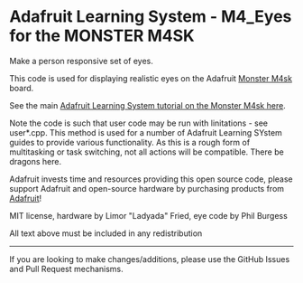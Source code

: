 # Adafruit Learning System - M4_Eyes for the MONSTER M4SK

Make a person responsive set of eyes.

This code is used for displaying realistic eyes on the Adafruit [Monster M4sk](https://www.adafruit.com/product/4343) board.

See the main [Adafruit Learning System tutorial on the Monster M4sk here](https://learn.adafruit.com/adafruit-monster-m4sk-eyes/overview).

Note the code is such that user code may be run with linitations - see user*.cpp. This method is used for a number of Adafruit Learning SYstem guides to provide various functionality. As this is a rough form of multitasking or task switching, not all actions will be compatible. There be dragons here.

Adafruit invests time and resources providing this open source code,
please support Adafruit and open-source hardware by purchasing
products from [Adafruit](https://www.adafruit.com)!
 
MIT license, hardware by Limor "Ladyada" Fried, eye code by Phil Burgess

All text above must be included in any redistribution

-----------------------
If you are looking to make changes/additions, please use the GitHub Issues and Pull Request mechanisms.
